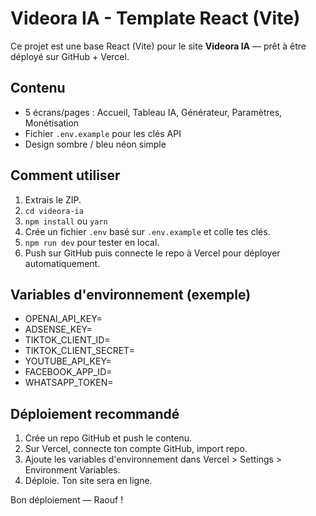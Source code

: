 # Videora IA - Template React (Vite)

Ce projet est une base React (Vite) pour le site **Videora IA** — prêt à être déployé sur GitHub + Vercel.

## Contenu
- 5 écrans/pages : Accueil, Tableau IA, Générateur, Paramètres, Monétisation
- Fichier `.env.example` pour les clés API
- Design sombre / bleu néon simple

## Comment utiliser
1. Extrais le ZIP.
2. `cd videora-ia`
3. `npm install` ou `yarn`
4. Crée un fichier `.env` basé sur `.env.example` et colle tes clés.
5. `npm run dev` pour tester en local.
6. Push sur GitHub puis connecte le repo à Vercel pour déployer automatiquement.

## Variables d'environnement (exemple)
- OPENAI_API_KEY=
- ADSENSE_KEY=
- TIKTOK_CLIENT_ID=
- TIKTOK_CLIENT_SECRET=
- YOUTUBE_API_KEY=
- FACEBOOK_APP_ID=
- WHATSAPP_TOKEN=

## Déploiement recommandé
1. Crée un repo GitHub et push le contenu.
2. Sur Vercel, connecte ton compte GitHub, import repo.
3. Ajoute les variables d'environnement dans Vercel > Settings > Environment Variables.
4. Déploie. Ton site sera en ligne.

Bon déploiement — Raouf !
